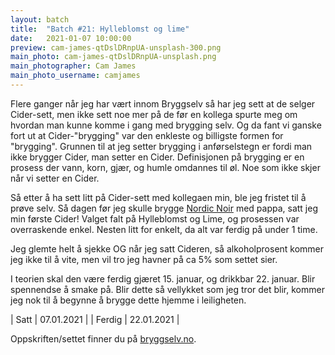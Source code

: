 ```yaml
---
layout: batch
title:  "Batch #21: Hylleblomst og lime"
date:   2021-01-07 10:00:00
preview: cam-james-qtDslDRnpUA-unsplash-300.png
main_photo: cam-james-qtDslDRnpUA-unsplash.png
main_photographer: Cam James
main_photo_username: camjames
---
```


Flere ganger når jeg har vært innom Bryggselv så har jeg sett at de selger Cider-sett, men ikke sett noe mer på de før
en kollega spurte meg om hvordan man kunne komme i gang med brygging selv. Og da fant vi ganske fort ut at 
Cider-"brygging" var den enkleste og billigste formen for "brygging". Grunnen til at jeg setter brygging i anførselstegn
er fordi man ikke brygger Cider, man setter en Cider. Definisjonen på brygging er en prosess der vann, korn, gjær, og
humle omdannes til øl. Noe som ikke skjer når vi setter en Cider.

Så etter å ha sett litt på Cider-sett med kollegaen min, ble jeg fristet til å prøve selv. Så dagen før jeg skulle brygge
[Nordic Noir]() med pappa, satt jeg min første Cider! Valget falt på Hylleblomst og Lime, og prosessen var overraskende 
enkel. Nesten litt for enkelt, da alt var ferdig på under 1 time.

Jeg glemte helt å sjekke OG når jeg satt Cideren, så alkoholprosent kommer jeg ikke til å vite, men vil tro jeg havner 
på ca 5% som settet sier.

I teorien skal den være ferdig gjæret 15. januar, og drikkbar 22. januar. Blir spennendse å smake på. Blir dette så vellykket
som jeg tror det blir, kommer jeg nok til å begynne å brygge dette hjemme i leiligheten.

| Satt       | 07.01.2021 |
| Ferdig     | 22.01.2021 |

Oppskriften/settet finner du på [bryggselv.no](https://www.bryggselv.no/mangrove-jack-s/103805/elderflower-and-lime-cider-pouch-craft-series-2-4-kg).
